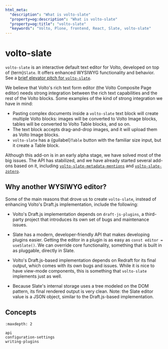 ```yaml
---
html_meta:
  "description": "What is volto-slate"
  "property=og:description": "What is volto-slate"
  "property=og:title": "volto-slate"
  "keywords": "Volto, Plone, frontend, React, Slate, volto-slate"
---
```


# volto-slate

`volto-slate` is an interactive default text editor for Volto, developed on top of {term}`Slate`.
It offers enhanced WYSIWYG functionality and behavior.
See a [brief elevator pitch for `volto-slate`](https://youtu.be/SOz-rk5e4_w).

We believe that Volto's rich text form editor (the Volto
Composite Page editor) needs strong integration between the rich text
capabilities and the rest of the Volto blocks. Some examples of the kind of
strong integration we have in mind:

- Pasting complex documents inside a `volto-slate` text block will create
  multiple Volto blocks: images will be converted to Volto Image blocks, tables
  will be converted to Volto Table blocks, and so on.
- The text block accepts drag-and-drop images, and it will upload them as Volto Image blocks.
- `volto-slate` has a {guilabel}`Table` button with the familiar size input, but it create a Table block.

Although this add-on is in an early alpha stage, we have solved most of the big
issues.
The API has stabilized, and we have already started several add-ons
based on it, including [`volto-slate-metadata-mentions`](https://github.com/eea/volto-slate-metadata-mentions/) and
[`volto-slate-zotero`](https://github.com/eea/volto-slate-zotero).

## Why another WYSIWYG editor?

Some of the main reasons that drove us to create `volto-slate`, instead of
enhancing Volto's Draft.js implementation, include the following:

- Volto's Draft.js implementation depends on `draft-js-plugins`, a third-party
  project that introduces its own set of bugs and maintenance issues.
- Slate has a modern, developer-friendly API that makes developing plugins
  easier.
  Getting the editor in a plugin is as easy as `const editor = useSlate()`.
  We can override core functionality, something that is built
  in as pluggable, directly in Slate.

- Volto's Draft.js-based implementation depends on Redraft for its final output,
  which comes with its own bugs and issues.
  While it is nice to have view-mode
  components, this is something that `volto-slate` implements just as well.
- Because Slate's internal storage uses a tree modeled on the DOM pattern, its
  final rendered output is very clean.
  Note: the Slate editor value is a JSON
  object, similar to the Draft.js-based implementation.

## Concepts

```{toctree}
:maxdepth: 2

api
configuration-settings
writing-plugins
```
